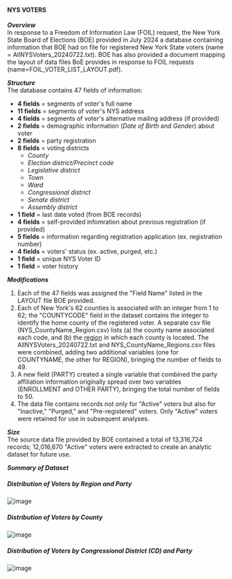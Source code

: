 
#### NYS VOTERS
**_Overview_**  
In response to a Freedom of Information Law (FOIL) request, the New York State Board of Elections (BOE) provided in July 2024 a database containing information that BOE had on file for registered New York State voters (name = AllNYSVoters_20240722.txt). BOE has also provided a document mapping the layout of data files BoE provides in response to FOIL requests (name=FOIL_VOTER_LIST_LAYOUT.pdf).

**_Structure_**  
The database contains 47 fields of information:
* **4 fields** = segments of voter's full name
* **11 fields** = segments of voter's NYS address
* **4 fields** = segments of voter's alternative mailing address (if provided)
* **2 fields** = demographic information (_Date of Birth_ and _Gender_) about voter
* **2 fields** = party registration
* **8 fields** = voting districts
  * _County_
  * _Election district/Precinct code_
  * _Legislative district_
  * _Town_
  * _Ward_
  * _Congressional district_
  * _Senate district_
  * _Assembly district_
* **1 field** = last date voted (from BOE records)
* **4 fields** = self-provided infomration about previous registration (if provided)
* **5 fields** = information regarding registration application (ex. registration number)
* **4 fields** = voters' status (ex. active, purged, etc.)
* **1 field** = unique NYS Voter ID
* **1 field** = voter history

**_Modifications_**  
1. Each of the 47 fields was assigned the "Field Name" listed in the LAYOUT file BOE provided.
2. Each of New York's 62 counties is associated with an integer from 1 to 62; the "COUNTYCODE" field in the dataset contains the integer to identify the home county of the registered voter.  A separate csv file (NYS_CountyName_Region.csv) lists (a) the county name associated each code, and (b) the [region](https://en.wikipedia.org/wiki/Category:Regions_of_New_York_(state)) in which each county is located.  The AllNYSVoters_20240722.txt and NYS_CountyName_Regions.csv files were combined, adding two additional variables (one for COUNTYNAME, the other for REGION), bringing the number of fields to 49.
3. A new field (PARTY) created a single variable that combined the party affiliation information originally spread over two variables (ENROLLMENT and OTHER PARTY), bringing the total number of fields to 50.
4. The data file contains records not only for "Active" voters but also for "Inactive," "Purged," and "Pre-registered" voters.  Only "Active" voters were retained for use in subsequent analyses.  

**_Size_**  
The source data file provided by BOE contained a total of 13,316,724 records; 12,016,670 "Active" voters were extracted to create an analytic dataset for future use.

**_Summary of Dataset_**  
 
##### Distribution of Voters by Region and Party
![image](https://github.com/user-attachments/assets/a5af30b6-56e0-4a09-9359-62a4b8902491)

##### Distribution of Voters by County
![image](https://github.com/user-attachments/assets/e758b70f-4d6b-4e3b-8198-ff0d2663e299)

##### Distribution of Voters by Congressional District (CD) and Party
![image](https://github.com/user-attachments/assets/ca982dbf-6d5c-4676-866c-e2ff95aca744)
